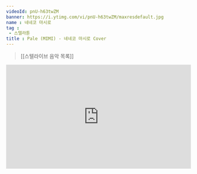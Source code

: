 ```yaml
---
videoId: pnU-h63twZM
banner: https://i.ytimg.com/vi/pnU-h63twZM/maxresdefault.jpg
name : 네네코 마시로
tag : 
 - 스텔라툰
title : Pale (MIMI) - 네네코 마시로 Cover
---
```

> [[스텔라이브 음악 목록]]
<div style="position:relative;width:100%;padding-bottom:56.25%"><iframe style="width:100%;height:100%; position:absolute"  src="https://www.youtube.com/embed/pnU-h63twZM"  frameborder="0" allow="accelerometer; autoplay; clipboard-write; encrypted-media; gyroscope; picture-in-picture; web-share" allowfullscreen></iframe></div>